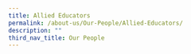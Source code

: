 ```yaml
---
title: Allied Educators
permalink: /about-us/Our-People/Allied-Educators/
description: ""
third_nav_title: Our People
---
```

